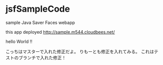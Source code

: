 jsfSampleCode
=============

sample Java Saver Faces webapp

this app deployed http://sample.m544.cloudbees.net/

hello World !!

こっちはマスターで入れた修正だよ。
りもーとも修正を入れてみる。
これはテストのブランチで入れた修正！
